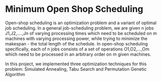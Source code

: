 # Minimum Open Shop Scheduling
Open-shop scheduling is an optimization problem and a variant of optimal job scheduling.
In a general job-scheduling problem, we are given n jobs J1,J2,....,Jn of varying processing times which need to be scheduled on m machines with varying processing power, while trying to minimize the makespan - the total length of the schedule.
In open-shop scheduling specifically, each of n jobs consists of a set of operations O1,O2,...,Om which need to be processed in an arbitrary order on m given machines.

In this project, we implemented three optimization techniques for this problem:
Simulated Annealing, 
Tabu Search and 
Permutation Genetic Algorithm
